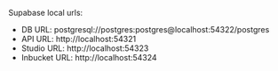 Supabase local urls:

- DB URL: postgresql://postgres:postgres@localhost:54322/postgres
- API URL: http://localhost:54321
- Studio URL: http://localhost:54323
- Inbucket URL: http://localhost:54324
